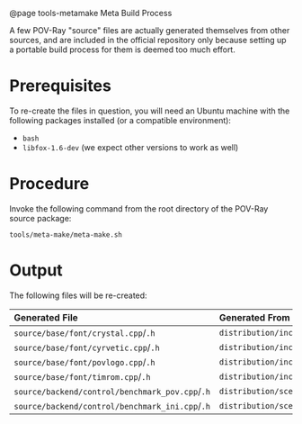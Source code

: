 @page tools-metamake    Meta Build Process

A few POV-Ray "source" files are actually generated themselves from other
sources, and are included in the official repository only because setting up a
portable build process for them is deemed too much effort.


Prerequisites
=============

To re-create the files in question, you will need an Ubuntu machine with the following
packages installed (or a compatible environment):

  - `bash`
  - `libfox-1.6-dev` (we expect other versions to work as well)


Procedure
=========


Invoke the following command from the root directory of the POV-Ray source package:

    tools/meta-make/meta-make.sh


Output
======

The following files will be re-created:

| Generated File                                    | Generated From                                            |
|:--------------------------------------------------|:----------------------------------------------------------|
| `source/base/font/crystal.cpp`/`.h`               | `distribution/include/crystal.ttf`                        |
| `source/base/font/cyrvetic.cpp`/`.h`              | `distribution/include/cyrvetic.ttf`                       |
| `source/base/font/povlogo.cpp`/`.h`               | `distribution/include/povlogo.ttf`                        |
| `source/base/font/timrom.cpp`/`.h`                | `distribution/include/timrom.ttf`                         |
| `source/backend/control/benchmark_pov.cpp`/`.h`   | `distribution/scenes/advanced/benchmark/benchmark.pov`    |
| `source/backend/control/benchmark_ini.cpp`/`.h`   | `distribution/scenes/advanced/benchmark/benchmark.ini`    |
